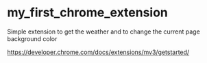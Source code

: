 # my_first_chrome_extension
Simple extension to get the weather and to change the current page background color


https://developer.chrome.com/docs/extensions/mv3/getstarted/

